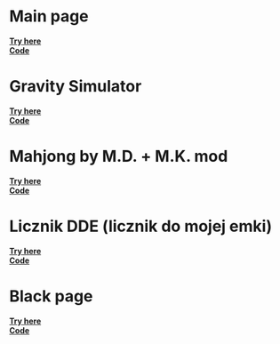 # Main page
**[Try here](https://mkmkmk.github.io/)**
<br>
**[Code](https://github.com/mkmkmk/mkmkmk.github.io)**
<br>

# Gravity Simulator
**[Try here](https://mkmkmk.github.io/GravitySim/index.html)**
<br>
**[Code](https://github.com/mkmkmk/GravitySim)**
<br>

# Mahjong by M.D. + M.K. mod
**[Try here](https://mkmkmk.github.io/mahjong-md-mk-mod/mj.html)**
<br>
**[Code](https://github.com/mkmkmk/mahjong-md-mk-mod)**
<br>

# Licznik DDE (licznik do mojej emki)
**[Try here](https://mkmkmk.github.io/licznikDDE/)**
<br>
**[Code](https://github.com/mkmkmk/licznikDDE)**
<br>

# Black page
**[Try here](https://mkmkmk.github.io/BlackPage/index.html)**
<br>
**[Code](https://github.com/mkmkmk/BlackPage)**
<br>
